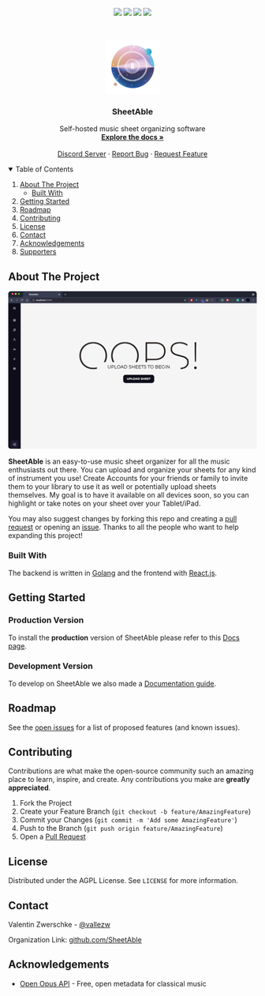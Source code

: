 <p align="center">
<img src="https://img.shields.io/github/forks/SheetAble/SheetAble?color=bf616a&labelColor=3b4252&style=for-the-badge"> <img src="https://img.shields.io/github/stars/SheetAble/SheetAble?color=d08770&labelColor=3b4252&style=for-the-badge"> <img src="https://img.shields.io/github/issues-raw/SheetAble/SheetAble?color=a3be8c&labelColor=3b4252&style=for-the-badge"> <a href="./LICENSE"> <img src="https://img.shields.io/static/v1?label=license&message=AGPL&color=81a1c1&labelColor=3b4252&style=for-the-badge"> </a>
</p>

<br />
<p align="center">
  <a href="https://github.com/SheetAble">
    <img src="docs/SheetAbleNoBackground.png" alt="Logo" width="110" height="110" >
  </a>

  <h3 align="center">SheetAble</h3>

  <p align="center">
    Self-hosted music sheet organizing software
    <br />
    <a href="https://sheetable.net" target="_blank"><strong>Explore the docs »</strong></a>
    <br />
    <br />
    <a href="https://discord.com/invite/QnFbxyPbRj" target="_blank">Discord Server</a>
    ·
    <a href="https://github.com/SheetAble/SheetAble/issues">Report Bug</a>
    ·
    <a href="https://github.com/SheetAble/SheetAble/issues">Request Feature</a>
  </p>
</p>



<!-- TABLE OF CONTENTS -->
<details open="open">
  <summary>Table of Contents</summary>
  <ol>
    <li>
      <a href="#about-the-project">About The Project</a>
      <ul>
        <li><a href="#built-with">Built With</a></li>
      </ul>
    </li>
    <li>
		<a href="#getting-started">Getting Started</a>
    </li>
    <li><a href="#roadmap">Roadmap</a></li>
    <li><a href="#contributing">Contributing</a></li>
    <li><a href="#license">License</a></li>
    <li><a href="#contact">Contact</a></li>
    <li><a href="#acknowledgements">Acknowledgements</a></li>
    <li><a href="#supporters">Supporters</a></li>
  </ol>
</details>



<!-- ABOUT THE PROJECT -->
## About The Project

<img src="docs/SheetAbleShowcase.gif" alt="Example Gif" style="border-radius: 5px;">

**SheetAble** is an easy-to-use music sheet organizer for all the music enthusiasts out there. You can upload and organize your sheets for any kind of instrument you use! 
Create Accounts for your friends or family to invite them to your library to use it as well or potentially upload sheets themselves.
My goal is to have it available on all devices soon, so you can highlight or take notes on your sheet over your Tablet/iPad.  

You may also suggest changes by forking this repo and creating a [pull request](https://github.com/SheetAble/SheetAble/compare) or opening an [issue](https://github.com/SheetAble/SheetAble/issues). Thanks to all the people who want to help expanding this project!


### Built With

The backend is written in [Golang](https://golang.org/) and the frontend with [React.js](https://reactjs.org/).


<!-- GETTING STARTED -->
## Getting Started
### Production Version
To install the **production** version of SheetAble please refer to this [Docs page](https://sheetable.net/docs/Installation/installation).
### Development Version
To develop on SheetAble we also made a [Documentation guide](https://sheetable.net/docs/development).
<!-- ROADMAP -->
## Roadmap

See the [open issues](https://github.com/SheetAble/SheetAble/issues) for a list of proposed features (and known issues).



<!-- CONTRIBUTING -->
## Contributing

Contributions are what make the open-source community such an amazing place to learn, inspire, and create. Any contributions you make are **greatly appreciated**.

1. Fork the Project
2. Create your Feature Branch (`git checkout -b feature/AmazingFeature`)
3. Commit your Changes (`git commit -m 'Add some AmazingFeature'`)
4. Push to the Branch (`git push origin feature/AmazingFeature`)
5. Open a [Pull Request](https://github.com/SheetAble/SheetAble/compare)



<!-- LICENSE -->
## License

Distributed under the AGPL License. See `LICENSE` for more information.



<!-- CONTACT -->
## Contact

Valentin Zwerschke - [@vallezw](https://github.com/vallezw)

Organization Link: [github.com/SheetAble](https://github.com/SheetAble)



<!-- ACKNOWLEDGEMENTS -->
## Acknowledgements
* [Open Opus API](https://openopus.org) - Free, open metadata for classical music
